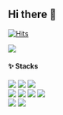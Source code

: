 ## Hi there 👋
[![Hits](https://hits.seeyoufarm.com/api/count/incr/badge.svg?url=https%3A%2F%2Fgithub.com%2Fgyeongho-cho&count_bg=%230E1E8C&title_bg=%23494949&icon=github.svg&icon_color=%23FFFFFF&title=hits&edge_flat=false)](https://hits.seeyoufarm.com)

<img src="https://github-readme-stats.vercel.app/api?username=gyeongho-cho&show_icons=true&theme=dracula">


#### ✨ Stacks

<img src="https://img.shields.io/badge/Python-3776AB?style=flat&logo=Python&logoColor=white"/>  <img src="https://img.shields.io/badge/MATLAB/Simulink-0076A8?style=flat&logo=Mathworks&logoColor=white"/> <img src="https://img.shields.io/badge/C/C++-00599C?style=flat&logo=C&logoColor=white"/>  
<img src="https://img.shields.io/badge/PyTorch-EE4C2C?style=flat&logo=PyTorch&logoColor=white"/>  <img src="https://img.shields.io/badge/OpenCV-005FAD?style=flat&logo=OpenCV&logoColor=white"/> <img src="https://img.shields.io/badge/MMCV-005FAD?"/> <img src="https://img.shields.io/badge/TensorFlow-FF6F00?style=flat&logo=TensorFlow&logoColor=white"/>  
<img src="https://img.shields.io/badge/ROS-22314E?style=flat&logo=ROS&logoColor=white"/> <img src="https://img.shields.io/badge/Linux-FCC624?style=flat&logo=Linux&logoColor=black"/> 
